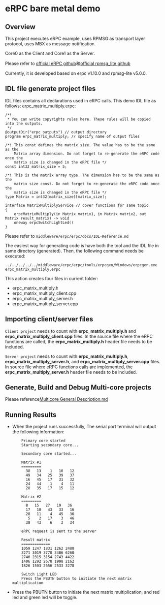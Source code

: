 # eRPC bare metal demo

## Overview

This project executes eRPC example, uses RPMSG as transport layer protocol, uses MBX as message notification.

Core0 as the Client and Core1 as the Server.

Please refer to [official eRPC github](https://github.com/EmbeddedRPC/erpc)和[official rpmsg_lite github](https://github.com/NXPmicro/rpmsg-lite)

Currently, it is developed based on erpc v1.10.0 and rpmsg-lite v5.0.0.

## IDL file generate project files

IDL files contains all declarations used in eRPC calls. This demo IDL file as follows:
erpc_matrix_multiply.erpc:
```
/*!
 * You can write copyrights rules here. These rules will be copied into the outputs.
 */
@outputDir("erpc_outputs") // output directory
program erpc_matrix_multiply; // specify name of output files

/*! This const defines the matrix size. The value has to be the same as the
    Matrix array dimension. Do not forget to re-generate the eRPC code once the
    matrix size is changed in the eRPC file */
const int32 matrix_size = 5;

/*! This is the matrix array type. The dimension has to be the same as the
    matrix size const. Do not forget to re-generate the eRPC code once the
    matrix size is changed in the eRPC file */
type Matrix = int32[matrix_size][matrix_size];

interface MatrixMultiplyService // cover functions for same topic
{
    erpcMatrixMultiply(in Matrix matrix1, in Matrix matrix2, out Matrix result_matrix) -> void
    oneway erpcSwitchLightLed()
}
```

Please refer to `middleware/erpc/erpc/docs/IDL-Reference.md`

The easiest way for generating code is have both the tool and the IDL file in same directory (generated). Then, the following command needs be executed:
```
../../../../../middleware/erpc/erpc/tools/erpcgen/Windows/erpcgen.exe erpc_matrix_multiply.erpc
```
This action creates four files in current folder:
 - erpc_matrix_multiply.h
 - erpc_matrix_multiply_client.cpp
 - erpc_matrix_multiply_server.h
 - erpc_matrix_multiply_server.cpp

## Importing client/server files

`Client project` needs to count with __erpc_matrix_multiply.h__ and __erpc_matrix_multiply_client.cpp__ files. In the source file where the eRPC functions are called, the __erpc_matrix_multiply.h__ header file needs to be included.

`Server project` needs to count with __erpc_matrix_multiply.h__, __erpc_matrix_multiply_server.h__, and __erpc_matrix_multiply_server.cpp__ files. In source file where eRPC functions calls are implemented, the __erpc_matrix_multiply_server.h__ header file needs to be included.

## Generate, Build and Debug Multi-core projects

Please reference[Multicore General Description.md](../../README.md)

## Running Results

- When the project runs successfully, The serial port terminal will output the following information:
    ```console
        Primary core started
        Starting secondary core...

        Secondary core started...

        Matrix #1
        =========
          38   13    1   10   12
          49   34   25   39   37
          16   45   17   31   32
          24   44    1    4   11
          28   35   17   15   12

        Matrix #2
        =========
          8   15   27   19   36
          17   10   43   33   16
          28   11    4   45   36
           5    2   17    3   46
          38   43    6    3   34

        eRPC request is sent to the server

        Result matrix
        =============
        1059 1247 1831 1262 2480
        3271 3019 3770 3406 6260
        2740 2315 3154 2743 4422
        1406 1292 2678 1998 2162
        1826 1503 2656 2533 3278

        Switch Light LED
        Press the PBUTN button to initiate the next matrix multiplication
    ```
- Press the PBUTN button to initiate the next matrix multiplication, and red led and green led will be toggle.
